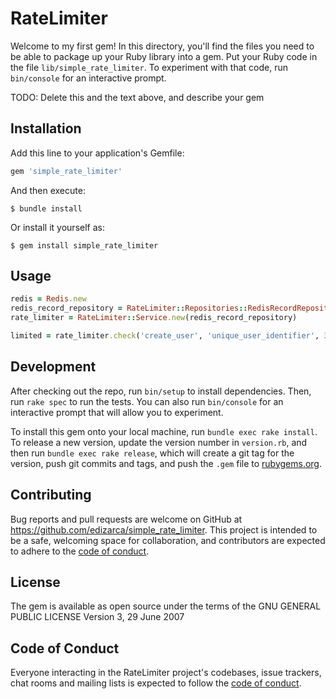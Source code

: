 # RateLimiter

Welcome to my first gem! In this directory, you'll find the files you need to be able to package up your Ruby library into a gem. Put your Ruby code in the file `lib/simple_rate_limiter`. To experiment with that code, run `bin/console` for an interactive prompt.

TODO: Delete this and the text above, and describe your gem

## Installation

Add this line to your application's Gemfile:

```ruby
gem 'simple_rate_limiter'
```

And then execute:

    $ bundle install

Or install it yourself as:

    $ gem install simple_rate_limiter

## Usage

```ruby
redis = Redis.new
redis_record_repository = RateLimiter::Repositories::RedisRecordRepository.build(redis)
rate_limiter = RateLimiter::Service.new(redis_record_repository)

limited = rate_limiter.check('create_user', 'unique_user_identifier', 3, 30, 2)
```

## Development

After checking out the repo, run `bin/setup` to install dependencies. Then, run `rake spec` to run the tests. You can also run `bin/console` for an interactive prompt that will allow you to experiment.

To install this gem onto your local machine, run `bundle exec rake install`. To release a new version, update the version number in `version.rb`, and then run `bundle exec rake release`, which will create a git tag for the version, push git commits and tags, and push the `.gem` file to [rubygems.org](https://rubygems.org).

## Contributing

Bug reports and pull requests are welcome on GitHub at https://github.com/edizarca/simple_rate_limiter. This project is intended to be a safe, welcoming space for collaboration, and contributors are expected to adhere to the [code of conduct](https://github.com/[USERNAME]/rate_limiter/blob/master/CODE_OF_CONDUCT.md).


## License

The gem is available as open source under the terms of the                    GNU GENERAL PUBLIC LICENSE
                                                                                 Version 3, 29 June 2007

## Code of Conduct

Everyone interacting in the RateLimiter project's codebases, issue trackers, chat rooms and mailing lists is expected to follow the [code of conduct](https://github.com/[USERNAME]/rate_limiter/blob/master/CODE_OF_CONDUCT.md).
